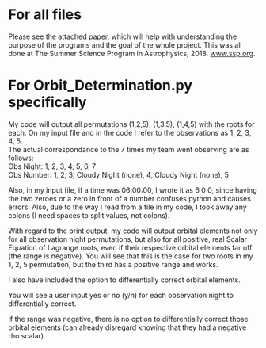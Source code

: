# For all files
Please see the attached paper, which will help with understanding the purpose of the programs and the
goal of the whole project. This was all done at The Summer Science Program in Astrophysics, 2018. www.ssp.org.

# For Orbit_Determination.py specifically

My code will output all permutations (1,2,5), (1,3,5), (1,4,5) with the roots for each.
On my input file and in the code I refer to the observations as 1, 2, 3, 4, 5.  
The actual correspondance to the 7 times my team went observing are as follows:  
Obs Night: 1, 2, 3, 4, 5, 6, 7  
Obs Number: 1, 2, 3, Cloudy Night (none), 4, Cloudy Night (none), 5

Also, in my input file, if a time was 06:00:00, I wrote it as 6 0 0, since having the two zeroes or a zero in front
of a number confuses python and causes errors. Also, due to the way I read from a file in my code, I took away any colons (I need
spaces to split values, not colons).

With regard to the print output, my code will output orbital elements not only for all observation night permutations,
but also for all positive, real Scalar Equation of Lagrange roots, even if their respective orbital elements far off (the
range is negative). You will see that this is the case for two roots in my 1, 2, 5 permutation, but the third has a positive
range and works.

I also have included the option to differentially correct orbital elements.

You will see a user input yes or no (y/n) for each observation night to differentially correct.

If the range was negative, there is no option to differentially correct those orbital elements (can already disregard
knowing that they had a negative rho scalar).
